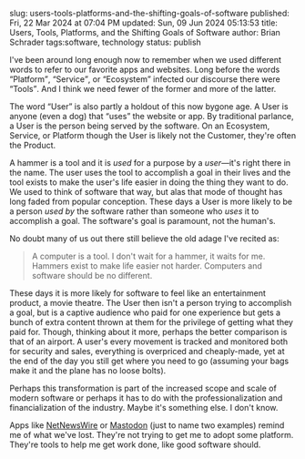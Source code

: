 slug: users-tools-platforms-and-the-shifting-goals-of-software
published: Fri, 22 Mar 2024 at 07:04 PM
updated: Sun, 09 Jun 2024 05:13:53 
title: Users, Tools, Platforms, and the Shifting Goals of Software
author: Brian Schrader
tags:software, technology
status: publish

I've been around long enough now to remember when we used different words to refer to our favorite apps and websites. Long before the words <q>Platform</q>, <q>Service</q>, or <q>Ecosystem</q> infected our discourse there were <q>Tools</q>. And I think we need fewer of the former and more of the latter.

The word <q>User</q> is also partly a holdout of this now bygone age. A User is anyone (even a dog) that <q>uses</q> the website or app. By traditional parlance, a User is the person being served by the software. On an Ecosystem, Service, or Platform though the User is likely not the Customer, they're often the Product.

A hammer is a tool and it is *used* for a purpose by a *user*&mdash;it's right there in the name. The user uses the tool to accomplish a goal in their lives and the tool exists to make the user's life easier in doing the thing they want to do. We used to think of software that way, but alas that mode of thought has long faded from popular conception. These days a User is more likely to be a person *used by* the software rather than someone who *uses* it to accomplish a goal. The software's goal is paramount, not the human's.

No doubt many of us out there still believe the old adage I've recited as:

> A computer is a tool. I don't wait for a hammer, it waits for me. Hammers exist to make life easier not harder. Computers and software should be no different.

These days it is more likely for software to feel like an entertainment product, a movie theatre. The User then isn't a person trying to accomplish a goal, but is a captive audience who paid for one experience but gets a bunch of extra content thrown at them for the privilege of getting what they paid for. Though, thinking about it more, perhaps the better comparison is that of an airport. A user's every movement is tracked and monitored both for security and sales, everything is overpriced and cheaply-made, yet at the end of the day you still  get where you need to go (assuming your bags make it and the plane has no loose bolts).

Perhaps this transformation is part of the increased scope and scale of modern software or perhaps it has to do with the professionalization and financialization of the industry. Maybe it's something else. I don't know.

Apps like [NetNewsWire][1] or [Mastodon][2] (just to name two examples) remind me of what we've lost. They're not trying to get me to adopt some platform. They're tools to help me get work done, like good software should.

[1]: https://netnewswire.com
[2]: https://mastodon.social/
